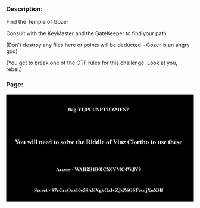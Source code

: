 ### Description:

Find the Temple of Gozer

Consult with the KeyMaster and the GateKeeper to find your path.

(Don't destroy any files here or points will be deducted - Gozer is an angry god)

(You get to break one of the CTF rules for this challenge. Look at you, rebel.)

### Page:

![Image](https://raw.githubusercontent.com/r4g1n-cajun/CTF-Writeups/master/NCSAM%20Hacktober%20CTF%202018/Binary%20Analysis/Files/keymasterpage.png)
